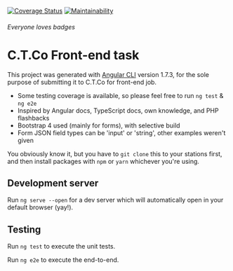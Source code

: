 [![Coverage Status](https://coveralls.io/repos/github/dkozickis/ctco-task/badge.svg?branch=master)](https://coveralls.io/github/dkozickis/ctco-task?branch=master)
[![Maintainability](https://api.codeclimate.com/v1/badges/5f88958e7c6f7ef87f14/maintainability)](https://codeclimate.com/github/dkozickis/ctco-task/maintainability)

###### Everyone loves badges

# C.T.Co Front-end task

This project was generated with [Angular CLI](https://github.com/angular/angular-cli) version 1.7.3, for the sole purpose of submitting it to C.T.Co for front-end job.

* Some testing coverage is available, so please feel free to run `ng test` & `ng e2e`
* Inspired by Angular docs, TypeScript docs, own knowledge, and PHP flashbacks
* Bootstrap 4 used (mainly for forms), with selective build
* Form JSON field types can be 'input' or 'string', other examples weren't given

You obviously know it, but you have to `git clone` this to your stations first, and then install packages with `npm` or `yarn` whichever you're using.

## Development server

Run `ng serve --open` for a dev server which will automatically open in your default browser (yay!). 


## Testing

Run `ng test` to execute the unit tests.

Run `ng e2e` to execute the end-to-end.

